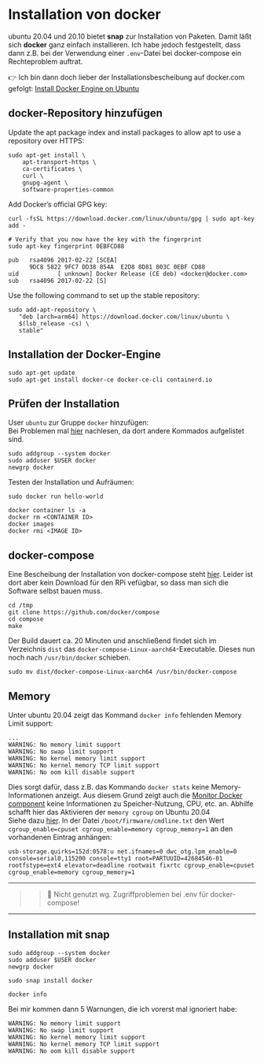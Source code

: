 # Installation von docker
ubuntu 20.04 und 20.10 bietet **snap** zur Installation von Paketen. Damit läßt sich **docker** ganz einfach installieren. Ich habe jedoch festgestellt, dass dann z.B. bei der Verwendung einer `.env`-Datei bei docker-compose ein Rechteproblem auftrat.

👉 Ich bin dann doch lieber der Installationsbescheibung auf docker.com gefolgt: [Install Docker Engine on Ubuntu](https://docs.docker.com/engine/install/ubuntu/)

## docker-Repository hinzufügen
Update the apt package index and install packages to allow apt to use a repository over HTTPS:
```
sudo apt-get install \
    apt-transport-https \
    ca-certificates \
    curl \
    gnupg-agent \
    software-properties-common
```

Add Docker’s official GPG key:
```
curl -fsSL https://download.docker.com/linux/ubuntu/gpg | sudo apt-key add -

# Verify that you now have the key with the fingerprint
sudo apt-key fingerprint 0EBFCD88

pub   rsa4096 2017-02-22 [SCEA]
      9DC8 5822 9FC7 DD38 854A  E2D8 8D81 803C 0EBF CD88
uid           [ unknown] Docker Release (CE deb) <docker@docker.com>
sub   rsa4096 2017-02-22 [S]
```

Use the following command to set up the stable repository:
```
sudo add-apt-repository \
   "deb [arch=arm64] https://download.docker.com/linux/ubuntu \
   $(lsb_release -cs) \
   stable"
```
## Installation der Docker-Engine

```
sudo apt-get update
sudo apt-get install docker-ce docker-ce-cli containerd.io
```

## Prüfen der Installation 
User `ubuntu` zur Gruppe `docker` hinzufügen:  
Bei Problemen mal [hier](https://docs.docker.com/engine/install/linux-postinstall/) nachlesen, da dort andere Kommados aufgelistet sind.  
```
sudo addgroup --system docker
sudo adduser $USER docker
newgrp docker
```

Testen der Installation und Aufräumen:
```
sudo docker run hello-world

docker container ls -a
docker rm <CONTAINER ID>
docker images
docker rmi <IMAGE ID>
```

## docker-compose
Eine Bescheibung der Installation von docker-compose steht [hier](https://docs.docker.com/compose/install/  ). 
Leider ist dort aber kein Download für den RPi vefügbar, so dass man sich die Software selbst bauen muss.

```
cd /tmp
git clone https://github.com/docker/compose
cd compose
make
```
Der Build dauert ca. 20 Minuten und anschließend findet sich im Verzeichnis `dist` das  `docker-compose-Linux-aarch64`-Executable. Dieses nun noch nach `/usr/bin/docker` schieben.
```
sudo mv dist/docker-compose-Linux-aarch64 /usr/bin/docker-compose
``` 

## Memory
Unter ubuntu 20.04 zeigt das Kommand `docker info` fehlenden Memory Limit support:
```
...
WARNING: No memory limit support
WARNING: No swap limit support
WARNING: No kernel memory limit support
WARNING: No kernel memory TCP limit support
WARNING: No oom kill disable support
```
Dies sorgt dafür, dass z.B. das Kommando `docker stats` keine Memory-Informationen anzeigt. Aus diesem Grund zeigt auch die [Monitor Docker component](https://github.com/ualex73/monitor_docker) keine Informationen zu Speicher-Nutzung, CPU, etc. an. Abhilfe schafft hier das Aktivieren der `memory cgroup` on Ubuntu 20.04  
Siehe dazu [hier](https://askubuntu.com/a/1237856).
In der Datei `/boot/firmware/cmdline.txt` den Wert `cgroup_enable=cpuset cgroup_enable=memory cgroup_memory=1` an den vorhandenen Eintrag anhängen:
```
usb-storage.quirks=152d:0578:u net.ifnames=0 dwc_otg.lpm_enable=0 console=serial0,115200 console=tty1 root=PARTUUID=42684546-01 rootfstype=ext4 elevator=deadline rootwait fixrtc cgroup_enable=cpuset cgroup_enable=memory cgroup_memory=1
```



---
>> 🛑 Nicht genutzt wg. Zugriffproblemen bei .env für docker-compose!
---

## Installation mit snap

```
sudo addgroup --system docker
sudo adduser $USER docker
newgrp docker

sudo snap install docker

docker info
```
Bei mir kommen dann 5 Warnungen, die ich vorerst mal ignoriert habe:
```
WARNING: No memory limit support
WARNING: No swap limit support
WARNING: No kernel memory limit support
WARNING: No kernel memory TCP limit support
WARNING: No oom kill disable support
```
